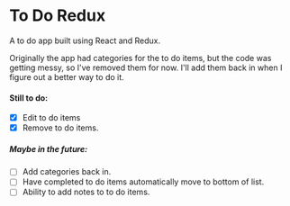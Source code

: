 # To Do Redux

A to do app built using React and Redux.

Originally the app had categories for the to do items, but the code was getting messy, so I've removed them for now. I'll add them back in when I figure out a better way to do it.

#### Still to do:

- [x] Edit to do items
- [x] Remove to do items.

##### Maybe in the future:

- [ ] Add categories back in.
- [ ] Have completed to do items automatically move to bottom of list.
- [ ] Ability to add notes to to do items.
